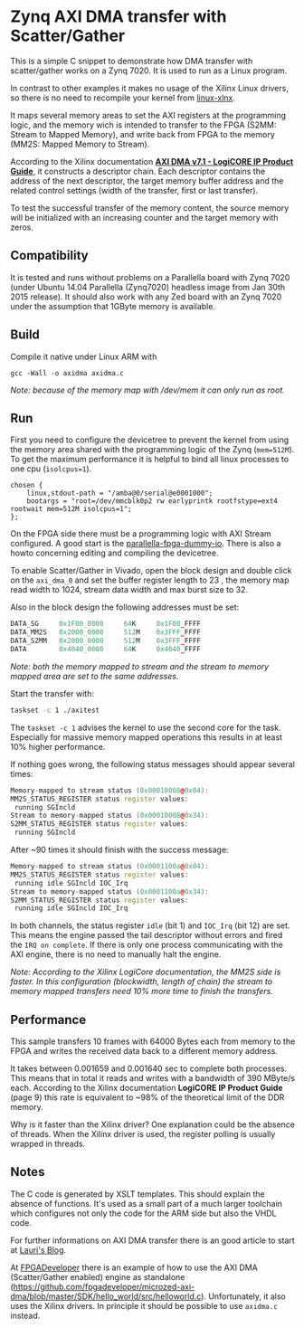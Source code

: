 # Zynq AXI DMA transfer with Scatter/Gather

This is a simple C snippet to demonstrate how DMA transfer with scatter/gather works on a Zynq 7020. It is used to run as a Linux program. 

In contrast to other examples it makes no usage of the Xilinx Linux drivers, so there is no need to recompile your kernel from [linux-xlnx](https://github.com/Xilinx/linux-xlnx).

It maps several memory areas to set the AXI registers at the programming logic, and the memory wich is intended to transfer to the FPGA (S2MM: Stream to Mapped Memory), and write back from FPGA to the memory (MM2S: Mapped Memory to Stream). 

According to the Xilinx documentation [**AXI DMA v7.1 - LogiCORE IP Product Guide**](http://www.xilinx.com/support/documentation/ip_documentation/axi_dma/v7_1/pg021_axi_dma.pdf), it constructs a descriptor chain. Each descriptor contains the address of the next descriptor, the target memory buffer address and the related control settings (width of the transfer, first or last transfer).

To test the successful transfer of the memory content, the source memory will be initialized with an increasing counter and the target memory with zeros.  

## Compatibility 

It is tested and runs without problems on a Parallella board with Zynq 7020 (under Ubuntu 14.04 Parallella (Zynq7020) headless image from Jan 30th 2015 release). It should also work with any Zed board with an Zynq 7020 under the assumption that 1GByte memory is available.

## Build  

Compile it native under Linux ARM with 

```
gcc -Wall -o axidma axidma.c
```

*Note: because of the memory map with /dev/mem it can only run as root.*

## Run

First you need to configure the devicetree to prevent the kernel from using the memory area shared with the programming logic of the Zynq (`mem=512M`). To get the maximum performance it is helpful to bind all linux processes to one cpu (`isolcpus=1`).

```text
chosen {
	linux,stdout-path = "/amba@0/serial@e0001000";
	bootargs = "root=/dev/mmcblk0p2 rw earlyprintk rootfstype=ext4 rootwait mem=512M isolcpus=1";
};
```

On the FPGA side there must be a programming logic with AXI Stream configured. A good start is the [parallella-fpga-dummy-io](https://github.com/Kirill888/parallella-fpga-dummy-io). There is also a howto concerning editing and compiling the devicetree. 

To enable Scatter/Gather in Vivado, open the block design and double click on the `axi_dma_0` and set the buffer register length to 23 , the memory map read width to 1024, stream data width and max burst size to 32.

Also in the block design the following addresses must be set:

```vhdl
DATA_SG		0x1F00_0000		64K		0x1F00_FFFF
DATA_MM2S	0x2000_0000		512M	0x3FFF_FFFF
DATA_S2MM	0x2000_0000		512M	0x3FFF_FFFF
DATA		0x4040_0000		64K		0x4040_FFFF  
```

*Note: both the memory mapped to stream and the stream to memory mapped area are set to the same addresses.*

Start the transfer with:

```bash
taskset -c 1 ./axitest
```

The `taskset -c 1` advises the kernel to use the second core for the task. Especially for massive memory mapped operations this results in at least 10% higher performance. 

If nothing goes wrong, the following status messages should appear several times:

```cpp
Memory-mapped to stream status (0x00010008@0x04):
MM2S_STATUS_REGISTER status register values:
 running SGIncld
Stream to memory-mapped status (0x00010008@0x34):
S2MM_STATUS_REGISTER status register values:
 running SGIncld
```

After ~90 times it should finish with the success message:

```cpp
Memory-mapped to stream status (0x0001100a@0x04):
MM2S_STATUS_REGISTER status register values:
 running idle SGIncld IOC_Irq
Stream to memory-mapped status (0x0001100a@0x34):
S2MM_STATUS_REGISTER status register values:
 running idle SGIncld IOC_Irq
```

In both channels, the status register `idle` (bit 1) and `ÌOC_Irq` (bit 12) are set. This means the engine passed the tail descriptor without errors and fired the `IRQ on complete`. If there is only one process communicating with the AXI engine, there is no need to manually halt the engine.  

*Note: According to the Xilinx LogiCore documentation, the MM2S side is faster. In this configuration (blockwidth, length of chain) the stream to memory mapped transfers need 10% more time to finish the transfers.*


## Performance

This sample transfers 10 frames with 64000 Bytes each from memory to the FPGA and writes the received data back to a different memory address.

It takes between 0.001659 and 0.001640 sec to complete both processes. This means that in total it reads and writes with a bandwidth of 390 MByte/s each. According to the Xilinx documentation **LogiCORE IP Product Guide** (page 9) this rate is equivalent to ~98% of the theoretical limit of the DDR memory.

Why is it faster than the Xilinx driver? One explanation could be the absence of threads. When the Xilinx driver is used, the register polling is usually wrapped in threads.

## Notes

The C code is generated by XSLT templates. This should explain the absence of functions. It's  used as a small part of a much larger toolchain which configures not only the code for the ARM side but also the VHDL code. 

For further informations on AXI DMA transfer there is an good article to start at [Lauri's Blog](http://lauri.võsandi.com/hdl/zynq/xilinx-dma.html). 

At [FPGADeveloper](http://www.fpgadeveloper.com/2014/08/using-the-axi-dma-in-vivado.html) there is an example of how to use the AXI DMA (Scatter/Gather enabled) engine as standalone  (https://github.com/fpgadeveloper/microzed-axi-dma/blob/master/SDK/hello_world/src/helloworld.c). Unfortunately, it also uses the Xilinx drivers. In principle it should be possible to use `axidma.c` instead.
